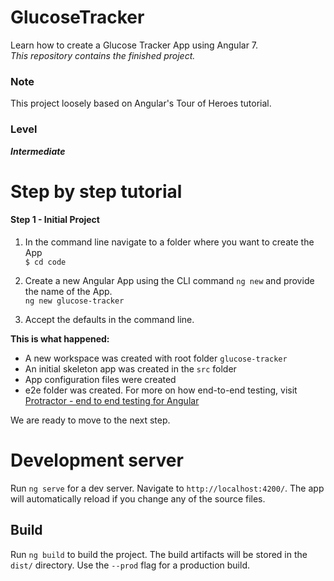 # GlucoseTracker
Learn how to create a Glucose Tracker App using Angular 7. <br>
_This repository contains the finished project._

### Note
This project loosely based on Angular's Tour of Heroes tutorial.

### Level
_**Intermediate**_


# Step by step tutorial
#### Step 1 - Initial Project
1. In the command line navigate to a folder where you want to create the App <br>
``` $ cd code ```

1. Create a new Angular App using the CLI command `ng new` and provide the name of the App.<br>
` ng new glucose-tracker `

1. Accept the defaults in the command line.

**This is what happened:**
* A new workspace was created with root folder `glucose-tracker`
* An initial skeleton app was created in the `src` folder
* App configuration files were created
* e2e folder was created. For more on how end-to-end testing, visit [Protractor - end to end testing for Angular](https://www.protractortest.org)

We are ready to move to the next step.


# Development server

Run `ng serve` for a dev server. Navigate to `http://localhost:4200/`. The app will automatically reload if you change any of the source files.

## Build

Run `ng build` to build the project. The build artifacts will be stored in the `dist/` directory. Use the `--prod` flag for a production build.
